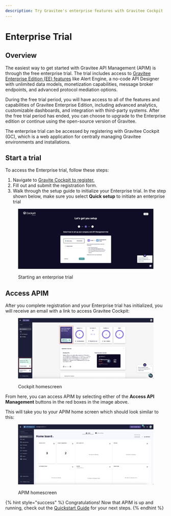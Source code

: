 ```yaml
---
description: Try Gravitee's enterprise features with Gravitee Cockpit
---
```


# Enterprise Trial

## Overview

The easiest way to get started with Gravitee API Management (APIM) is through the free enterprise trial. The trial includes access to [Gravitee Enterprise Edition (EE) features](../gravitee-api-management-apim/ee-vs-oss/) like Alert Engine, a no-code API Designer with unlimited data models, monetization capabilities, message broker endpoints, and advanced protocol mediation options.

During the free trial period, you will have access to all of the features and capabilities of Gravitee Enterprise Edition, including advanced analytics, customizable dashboards, and integration with third-party systems. After the free trial period has ended, you can choose to upgrade to the Enterprise edition or continue using the open-source version of Gravitee.

The enterprise trial can be accessed by registering with Gravitee Cockpit (GC), which is a web application for centrally managing Gravitee environments and installations.

## Start a trial

To access the Enterprise trial, follow these steps:

1. Navigate to [Gravite Cockpit to register.](https://cockpit.gravitee.io/)
2. Fill out and submit the registration form.
3. Walk through the setup guide to initialize your Enterprise trial. In the step shown below, make sure you select **Quick setup** to initiate an enterprise trial

<figure><img src="../.gitbook/assets/Screenshot 2023-11-22 at 11.07.51 AM.png" alt=""><figcaption><p>Starting an enterprise trial</p></figcaption></figure>

## Access APIM

After you complete registration and your Enterprise trial has initialized, you will receive an email with a link to access Gravitee Cockpit:&#x20;

<figure><img src="../.gitbook/assets/Screenshot 2023-11-13 at 4.50.53 PM.png" alt=""><figcaption><p>Cockpit homescreen</p></figcaption></figure>

From here, you can access APIM by selecting either of the **Access API Management** buttons in the red boxes in the image above.&#x20;

This will take you to your APIM home screen which should look similar to this:

<figure><img src="../.gitbook/assets/Screenshot 2023-11-13 at 4.56.10 PM.png" alt=""><figcaption><p>APIM homescreen</p></figcaption></figure>

{% hint style="success" %}
Congratulations! Now that APIM is up and running, check out the [Quickstart Guide](quickstart-guide/) for your next steps.
{% endhint %}
